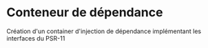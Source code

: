 # Conteneur de dépendance

Création d'un container d'injection de dépendance implémentant les interfaces du PSR-11